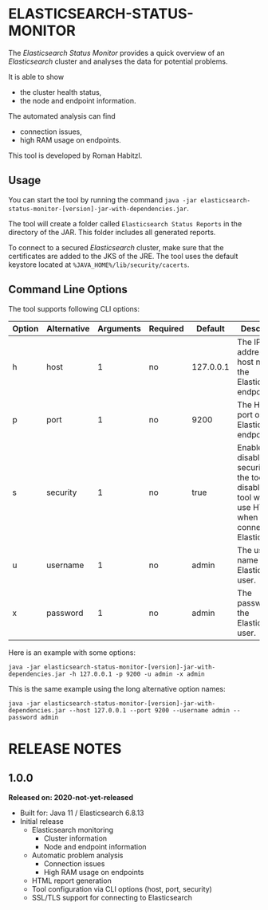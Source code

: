 ELASTICSEARCH-STATUS-MONITOR
============================

The _Elasticsearch Status Monitor_ provides a quick overview of an _Elasticsearch_ cluster and analyses the data for potential problems.

It is able to show

* the cluster health status,
* the node and endpoint information.

The automated analysis can find

* connection issues,
* high RAM usage on endpoints.

This tool is developed by Roman Habitzl.

Usage
-----

You can start the tool by running the command `java -jar elasticsearch-status-monitor-[version]-jar-with-dependencies.jar`.

The tool will create a folder called `Elasticsearch Status Reports` in the directory of the JAR. This folder includes all generated reports.

To connect to a secured _Elasticsearch_ cluster, make sure that the certificates are added to the JKS of the JRE.
The tool uses the default keystore located at `%JAVA_HOME%/lib/security/cacerts`.

Command Line Options
--------------------

The tool supports following CLI options:

Option   | Alternative | Arguments | Required | Default   | Description                                                                                                           | Example
---      | ---         | ---       | ---      | ---       | ---                                                                                                                   | ---
h        | host        | 1         | no       | 127.0.0.1 | The IP address or host name of the Elasticsearch endpoint.                                                            | `-h 127.0.0.1`
p        | port        | 1         | no       | 9200      | The HTTP port of the Elasticsearch endpoint.                                                                          | `-p 9200`
s        | security    | 1         | no       | true      | Enables or disables security for the tool. If disabled, the tool will not use HTTPS when connecting to Elasticsearch. | `-s false`
u        | username    | 1         | no       | admin     | The user name of the Elasticsearch user.                                                                              | `-u admin`
x        | password    | 1         | no       | admin     | The password of the Elasticsearch user.                                                                               | `-x admin`

Here is an example with some options:

`java -jar elasticsearch-status-monitor-[version]-jar-with-dependencies.jar -h 127.0.0.1 -p 9200 -u admin -x admin`

This is the same example using the long alternative option names:

`java -jar elasticsearch-status-monitor-[version]-jar-with-dependencies.jar --host 127.0.0.1 --port 9200 --username admin --password admin`

RELEASE NOTES
=============

1.0.0
-----
**Released on: 2020-not-yet-released**

* Built for: Java 11 / Elasticsearch 6.8.13
* Initial release
  * Elasticsearch monitoring
    * Cluster information
    * Node and endpoint information
  * Automatic problem analysis
    * Connection issues
    * High RAM usage on endpoints
  * HTML report generation
  * Tool configuration via CLI options (host, port, security)
  * SSL/TLS support for connecting to Elasticsearch
